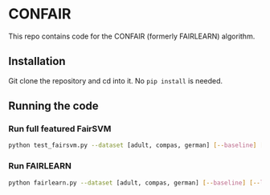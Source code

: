 # CONFAIR


This repo contains code for the CONFAIR (formerly FAIRLEARN) algorithm. 

## Installation 

Git clone the repository and cd into it. No `pip install` is needed.


## Running the code

### Run full featured FairSVM

```bash
python test_fairsvm.py --dataset [adult, compas, german] [--baseline] [--linear]
```

### Run FAIRLEARN 
```bash
python fairlearn.py --dataset [adult, compas, german] [--baseline] [--linear]
```
